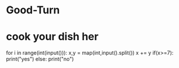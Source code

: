 # Good-Turn
# cook your dish her
for i in range(int(input())):
    x,y = map(int,input().split())
    x += y 
    if(x>=7):
        print("yes")
    else:
        print("no")
